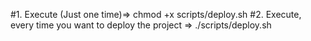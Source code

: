 #1. Execute (Just one time)=> chmod +x scripts/deploy.sh
#2. Execute, every time you want to deploy the project => ./scripts/deploy.sh